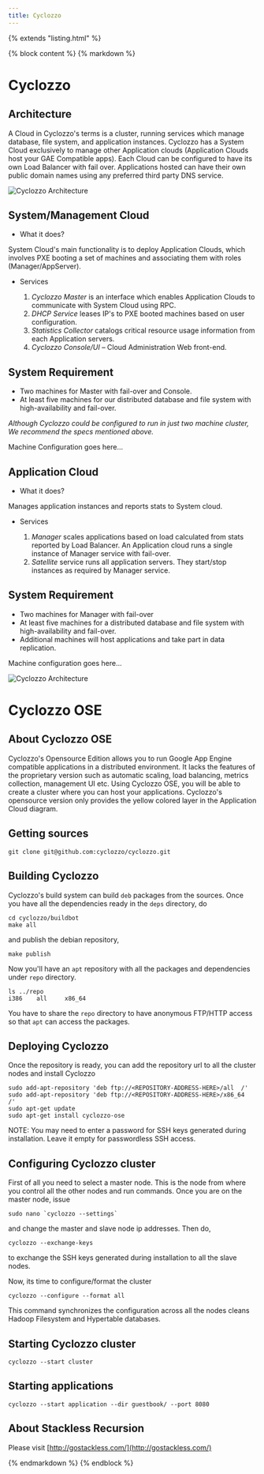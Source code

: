 ```yaml
---
title: Cyclozzo
---
```

{% extends "listing.html" %}

{% block content %}
{% markdown %}

# Cyclozzo

## Architecture

A Cloud in Cyclozzo's terms is a cluster, running services which manage database, file system, and application instances. Cyclozzo has  a System Cloud exclusively to manage other Application clouds (Application Clouds host your GAE Compatible apps). Each Cloud can be configured to have its own Load Balancer with fail over. Applications hosted can have their own public domain names using any preferred third party DNS service. 

![Cyclozzo Architecture](/images/arch.png)

## System/Management Cloud

* What it does?

System Cloud's main functionality is to deploy Application Clouds, which involves PXE booting a set of machines and associating them with roles (Manager/AppServer).

* Services

    1. *Cyclozzo Master* is an interface which enables Application Clouds to communicate with System Cloud using RPC.
    2. *DHCP Service* leases IP's to PXE booted machines based on user configuration.
    3. *Statistics Collector* catalogs critical resource usage information from each Application servers.
    4. *Cyclozzo Console/UI* – Cloud Administration Web front-end.

## System Requirement

* Two machines for Master with fail-over and Console.
* At least five machines for our distributed database and file system with high-availability and fail-over.

*Although Cyclozzo could be configured to run in just two machine cluster, We recommend the specs mentioned above.*

Machine Configuration goes here...

## Application Cloud

* What it does?

Manages application instances and reports stats to System cloud.

* Services

    1. *Manager* scales applications based on load calculated from stats reported by Load Balancer. An Application cloud runs a single instance of Manager service with fail-over.
    2. *Satellite* service runs all application servers. They start/stop instances as required by Manager service.

## System Requirement

* Two machines for Manager with fail-over
* At least five machines for a distributed database and file system with high-availability and fail-over.
* Additional machines will host applications and take part in data replication.

Machine configuration goes here...

![Cyclozzo Architecture](/images/setup.png)

# Cyclozzo OSE

## About Cyclozzo OSE

Cyclozzo's Opensource Edition allows you to run Google App Engine compatible applications in a distributed environment. It lacks the features of the proprietary version such as automatic scaling, load balancing, metrics collection, management UI etc. Using Cyclozzo OSE, you will be able to create a cluster where you can host your applications. Cyclozzo's opensource version only provides the yellow colored layer in the Application Cloud diagram. 

## Getting sources

    git clone git@github.com:cyclozzo/cyclozzo.git

## Building Cyclozzo

Cyclozzo's build system can build `deb` packages from the sources. Once you have all the dependencies ready in the `deps` directory, do 

    cd cyclozzo/buildbot
    make all

and publish the debian repository,

    make publish

Now you'll have an `apt` repository with all the packages and dependencies under `repo` directory.

    ls ../repo
    i386    all     x86_64

You have to share the `repo` directory to have anonymous FTP/HTTP access so that `apt` can access the packages.

## Deploying Cyclozzo

Once the repository is ready, you can add the repository url to all the cluster nodes and install Cyclozzo

    sudo add-apt-repository 'deb ftp://<REPOSITORY-ADDRESS-HERE>/all  /'
    sudo add-apt-repository 'deb ftp://<REPOSITORY-ADDRESS-HERE>/x86_64  /'
    sudo apt-get update
    sudo apt-get install cyclozzo-ose

NOTE: You may need to enter a password for SSH keys generated during installation. Leave it empty for passwordless SSH access.

## Configuring Cyclozzo cluster

First of all you need to select a master node. This is the node from where you control all the other nodes and run commands. Once you are on the master node, issue

    sudo nano `cyclozzo --settings`

and change the master and slave node ip addresses. Then do,

    cyclozzo --exchange-keys

to exchange the SSH keys generated during installation to all the slave nodes.

Now, its time to configure/format the cluster

    cyclozzo --configure --format all

This command synchronizes the configuration across all the nodes cleans Hadoop Filesystem and Hypertable databases.

## Starting Cyclozzo cluster

    cyclozzo --start cluster

## Starting applications

    cyclozzo --start application --dir guestbook/ --port 8080

## About Stackless Recursion

Please visit [http://gostackless.com/](http://gostackless.com/)

{% endmarkdown %}
{% endblock %}
